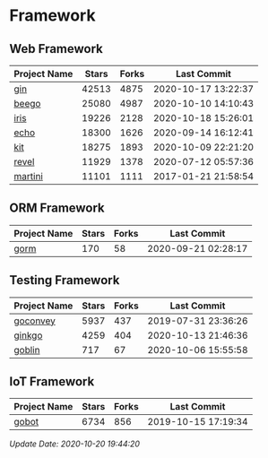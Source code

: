 # Framework

## Web Framework

| Project Name | Stars | Forks | Last Commit |
| ------------ | ----- | ----- | ----------- |
| [gin](https://github.com/gin-gonic/gin) | 42513 | 4875 | 2020-10-17 13:22:37 |
| [beego](https://github.com/astaxie/beego) | 25080 | 4987 | 2020-10-10 14:10:43 |
| [iris](https://github.com/kataras/iris) | 19226 | 2128 | 2020-10-18 15:26:01 |
| [echo](https://github.com/labstack/echo) | 18300 | 1626 | 2020-09-14 16:12:41 |
| [kit](https://github.com/go-kit/kit) | 18275 | 1893 | 2020-10-09 22:21:20 |
| [revel](https://github.com/revel/revel) | 11929 | 1378 | 2020-07-12 05:57:36 |
| [martini](https://github.com/go-martini/martini) | 11101 | 1111 | 2017-01-21 21:58:54 |

## ORM Framework

| Project Name | Stars | Forks | Last Commit |
| ------------ | ----- | ----- | ----------- |
| [gorm](https://github.com/jinzhu/gorm) | 170 | 58 | 2020-09-21 02:28:17 |

## Testing Framework

| Project Name | Stars | Forks | Last Commit |
| ------------ | ----- | ----- | ----------- |
| [goconvey](https://github.com/smartystreets/goconvey) | 5937 | 437 | 2019-07-31 23:36:26 |
| [ginkgo](https://github.com/onsi/ginkgo) | 4259 | 404 | 2020-10-13 21:46:36 |
| [goblin](https://github.com/franela/goblin) | 717 | 67 | 2020-10-06 15:55:58 |

## IoT Framework

| Project Name | Stars | Forks | Last Commit |
| ------------ | ----- | ----- | ----------- |
| [gobot](https://github.com/hybridgroup/gobot) | 6734 | 856 | 2019-10-15 17:19:34 |

*Update Date: 2020-10-20 19:44:20*